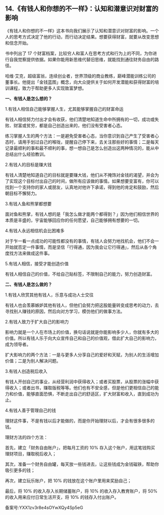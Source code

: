 ## 14.《有钱人和你想的不一样》：认知和潜意识对财富的影响
《有钱人和你想的不一样》这本书向我们展示了认知和潜意识对财富的影响。一个人的思考方式决定了他的行动，而行动决定结果。想要获得财富，就要从改变思想和信念开始。


书中列出了 17 个财富档案，比较穷人和富人在思考方式和行为上的不同，为你进行自我觉察提供依据。如果你能用新思维代替旧思维，就能找到通往财务自由的路径。


哈维·艾克，超级富翁，连续创业者，世界顶级的商业教练，巅峰潜能训练公司的董事长。他提出「金钱蓝图」概念，向大众提供关于如何开发潜能和获得财富的培训课程，致力于帮助更多人实现致富梦想。


**一、有钱人是怎么想的？**


1.有钱人相信自己能够掌握人生，尤其能够掌握自己的财富命运


有钱人相信努力付出才会有收获，他们清楚地知道生命中所拥有的一切，成功或失败、财富或贫穷，都是自己创造出来的，他们没有受害者心态。


练习掌握人生的两个方法：一是避免受害者心态，当你意识到自己产生了受害者心态时，请用手划过自己的喉咙，提醒自己停下来，去关注那些好的事情；二是每天记录最顺利的事和最不顺利的事，想一想自己是怎么创造出这两种情况的，能从中总结出什么经验教训。


2.有钱人的目标是赚大钱


有钱人清楚地知道自己的目标就是要赚大钱，他们从不掩饰对金钱的渴望，并会为了实现这个目标付出自己的时间，做所有应该做的事情。如果想要变富有，你可以找到一个支持你的家人或朋友，认真地对他许下承诺，得到他的肯定和鼓励，然后朝目标不懈努力。


3.有钱人鱼和熊掌都想要


面对鱼和熊掌，有钱人想的是「我怎么做才能两个都得到？」因为他们相信世界的本质是丰盛的，宇宙能够回应你的任何愿望，自己能够拥有想要的一切。


4.有钱人永远相信机会比困难多


对于乍一看一点成功的可能性都没有的事情，有钱人会努力地找机会，他们不会一开始就否定一件事情，而是坚信「行得通，因为我会让它行得通」，然后从各个角度找方法来做成这件事。


5.有钱人相信，接受才能创造价值


有钱人相信自己的价值，不给自己贴标签，不限制自己的能力，努力创造财富。


**二、有钱人是怎么做的？**


1.有钱人欣赏其他有钱人，乐意与成功人士交往


有钱人也会羡慕嫉妒其他有钱人，但他们会努力把这股能量转变成思考的动力，去寻找别人赚钱的原因，然后向对方学习，模仿他们的做事方法。


2.有钱人致力于扩大自己的影响力


影响力就是一个人在市场上的价值，换句话说就是你能影响多少人，你就有多大的价值。所以有钱人乐于向大众宣传自己和自己的价值观，借此扩大自己的影响力，成为领导者。


扩大影响力的两个方法：一是与更多人分享自己的爱好和天赋，为别人的生活增加价值；二是为别人解决问题。


3.有钱人创造税后收入


有钱人开创自己的事业，从经营利润中获得收入；或者买股票，从股票的涨幅中获得收入；或者出书，赚取版税等等。他们也有不安全感，但是他们更相信自己的能力和价值，能够直面恐惧，不断走出自己的舒适区，扩大财富和收入，直到成功为止。


4.有钱人善于管理自己的钱


理财这件事，不是有钱以后才能做的，而是你开始理财以后，才会有很多很多的钱。


理财方法的四个方法：


首先，建立「财务自由账户」，把每月工资的 10% 存入这个账户，用这笔钱购买理财项目，赚取税后收入；


其次，准备一个财务自由罐，每天放一些钱进去，让这些钱成为金钱磁铁，帮助你吸引更多的钱；


再次，建立玩乐账户，把 10% 的钱放在这个账户里用来奖励自己；


最后，将 10% 的收入存入长期储蓄账户，将 10% 的收入存入教育账户，将 50% 的收入用来应付日常生活开支，将 10% 的钱存入付出账户。


备案号:YXX1zv3r8e4sOYwXQy4Sp5eG


